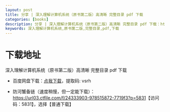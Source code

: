 ```yaml
---
layout: post
title: 分享 | 深入理解计算机系统（原书第二版）高清晰 完整目录 pdf 下载
categories: [books]
description: 分享 | 深入理解计算机系统（原书第二版）高清晰 完整目录 pdf 下载：https://qweree.cn/index.php/175/
keywords: 深入理解计算机系统,原书第二版,完整目录,pdf,下载
---
```


# 下载地址

深入理解计算机系统（原书第二版）高清晰 完整目录 pdf 下载

- 百度网盘下载：[点我下载](https://pan.baidu.com/s/1r_L5cC_rzP-yPPYTKKwPkA?pwd=vsrh)，提取码: vsrh

- 防河蟹备链（速度稍慢，但一定能下载）：<https://url03.ctfile.com/f/24333903-978515872-7719f3?p=5831>【访问码：5831】，选择【普通下载】

